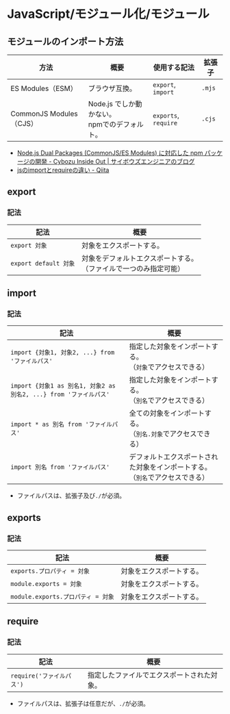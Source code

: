# JavaScript/モジュール化/モジュール

## モジュールのインポート方法

| 方法                    | 概要                                              | 使用する記法         | 拡張子 |
| ----------------------- | ------------------------------------------------- | -------------------- | ------ |
| ES Modules（ESM）       | ブラウザ互換。                                    | `export`, `import`   | `.mjs` |
| CommonJS Modules（CJS） | Node.js でしか動かない。<br />npmでのデフォルト。 | `exports`, `require` | `.cjs` |

- [Node.js Dual Packages (CommonJS/ES Modules) に対応した npm パッケージの開発 - Cybozu Inside Out | サイボウズエンジニアのブログ](https://blog.cybozu.io/entry/2020/10/06/170000)
- [jsのimportとrequireの違い - Qiita](https://qiita.com/minato-naka/items/39ecc285d1e37226a283)

## export

### 記法

| 記法                  | 概要                                                         |
| --------------------- | ------------------------------------------------------------ |
| `export 対象`         | 対象をエクスポートする。                                     |
| `export default 対象` | 対象をデフォルトエクスポートする。<br />（ファイルで一つのみ指定可能） |

## import

### 記法

| 記法                                                         | 概要                                                         |
| ------------------------------------------------------------ | ------------------------------------------------------------ |
| `import {対象1, 対象2, ...} from 'ファイルパス'`             | 指定した対象をインポートする。<br />（`対象`でアクセスできる） |
| `import {対象1 as 別名1, 対象2 as 別名2, ...} from 'ファイルパス'` | 指定した対象をインポートする。<br />（`別名`でアクセスできる） |
| `import * as 別名 from 'ファイルパス'`                       | 全ての対象をインポートする。<br />（`別名.対象`でアクセスできる） |
| `import 別名 from 'ファイルパス'`                            | デフォルトエクスポートされた対象をインポートする。<br />（`別名`でアクセスできる） |

- ファイルパスは、拡張子及び`./`が必須。

## exports

### 記法

| 記法                               | 概要                     |
| ---------------------------------- | ------------------------ |
| `exports.プロパティ = 対象`        | 対象をエクスポートする。 |
| `module.exports = 対象`            | 対象をエクスポートする。 |
| `module.exports.プロパティ = 対象` | 対象をエクスポートする。 |

## require

### 記法

| 記法                      | 概要                                       |
| ------------------------- | ------------------------------------------ |
| `require('ファイルパス')` | 指定したファイルでエクスポートされた対象。 |

- ファイルパスは、拡張子は任意だが、`./`が必須。
